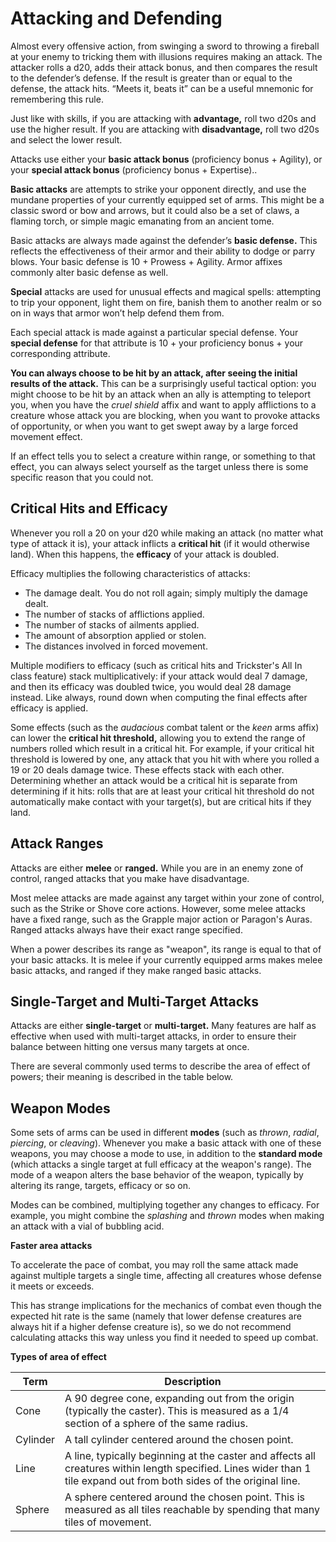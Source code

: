 # Attacking and Defending

Almost every offensive action, from swinging a sword to throwing a fireball at your enemy to tricking them with illusions requires making an attack. The attacker rolls a d20, adds their attack bonus, and then compares the result to the defender’s defense. If the result is greater than or equal to the defense, the attack hits. “Meets it, beats it” can be a useful mnemonic for remembering this rule.

Just like with skills, if you are attacking with **advantage,** roll two d20s and use the higher result. If you are attacking with **disadvantage,** roll two d20s and select the lower result.

Attacks use either your **basic attack bonus** (proficiency bonus + Agility), or your **special attack bonus** (proficiency bonus + Expertise)..

**Basic attacks** are attempts to strike your opponent directly, and use the mundane properties of your currently equipped set of arms. This might be a classic sword or bow and arrows, but it could also be a set of claws, a flaming torch, or simple magic emanating from an ancient tome.

Basic attacks are always made against the defender’s **basic defense.** This reflects the effectiveness of their armor and their ability to dodge or parry blows. Your basic defense is 10 + Prowess + Agility. Armor affixes commonly alter basic defense as well.

**Special** attacks are used for unusual effects and magical spells: attempting to trip your opponent, light them on fire, banish them to another realm or so on in ways that armor won’t help defend them from.

Each special attack is made against a particular special defense. Your **special defense** for that attribute is 10 + your proficiency bonus + your corresponding attribute.

**You can always choose to be hit by an attack, after seeing the initial results of the attack.** This can be a surprisingly useful tactical option: you might choose to be hit by an attack when an ally is attempting to teleport you, when you have the _cruel shield_ affix and want to apply afflictions to a creature whose attack you are blocking, when you want to provoke attacks of opportunity, or when you want to get swept away by a large forced movement effect.

If an effect tells you to select a creature within range, or something to that effect, you can always select yourself as the target unless there is some specific reason that you could not.

## Critical Hits and Efficacy

Whenever you roll a 20 on your d20 while making an attack (no matter what type of attack it is), your attack inflicts a **critical hit** (if it would otherwise land). When this happens, the **efficacy** of your attack is doubled.

Efficacy multiplies the following characteristics of attacks:

- The damage dealt. You do not roll again; simply multiply the damage dealt.
- The number of stacks of afflictions applied.
- The number of stacks of ailments applied.
- The amount of absorption applied or stolen.
- The distances involved in forced movement.

Multiple modifiers to efficacy (such as critical hits and Trickster's All In class feature) stack multiplicatively: if your attack would deal 7 damage, and then its efficacy was doubled twice, you would deal 28 damage instead. Like always, round down when computing the final effects after efficacy is applied.

Some effects (such as the _audacious_ combat talent or the _keen_ arms affix) can lower the **critical hit threshold,** allowing you to extend the range of numbers rolled which result in a critical hit. For example, if your critical hit threshold is lowered by one, any attack that you hit with where you rolled a 19 or 20 deals damage twice. These effects stack with each other. Determining whether an attack would be a critical hit is separate from determining if it hits: rolls that are at least your critical hit threshold do not automatically make contact with your target(s), but are critical hits if they land.

## Attack Ranges

Attacks are either **melee** or **ranged.** While you are in an enemy zone of control, ranged attacks that you make have disadvantage.

Most melee attacks are made against any target within your zone of control, such as the Strike or Shove core actions. However, some melee attacks have a fixed range, such as the Grapple major action or Paragon's Auras. Ranged attacks always have their exact range specified.

When a power describes its range as "weapon", its range is equal to that of your basic attacks. It is melee if your currently equipped arms makes melee basic attacks, and ranged if they make ranged basic attacks.

## Single-Target and Multi-Target Attacks

Attacks are either **single-target** or **multi-target.**
Many features are half as effective when used with multi-target attacks, in order to ensure their balance between hitting one versus many targets at once.

There are several commonly used terms to describe the area of effect of powers; their meaning is described in the table below.

## Weapon Modes

Some sets of arms can be used in different **modes** (such as _thrown_, _radial_, _piercing_, or _cleaving_).
Whenever you make a basic attack with one of these weapons, you may choose a mode to use, in addition to the **standard mode** (which attacks a single target at full efficacy at the weapon's range).
The mode of a weapon alters the base behavior of the weapon, typically by altering its range, targets, efficacy or so on.

Modes can be combined, multiplying together any changes to efficacy. For example, you might combine the _splashing_ and _thrown_ modes when making an attack with a vial of bubbling acid.

<div class="infobox">

**Faster area attacks**

To accelerate the pace of combat, you may roll the same attack made against multiple targets a single time, affecting all creatures whose defense it meets or exceeds.

This has strange implications for the mechanics of combat even though the expected hit rate is the same (namely that lower defense creatures are always hit if a higher defense creature is), so we do not recommend calculating attacks this way unless you find it needed to speed up combat.

</div>

**Types of area of effect**

| Term     | Description                                                                                                                                                           |
| -------- | --------------------------------------------------------------------------------------------------------------------------------------------------------------------- |
| Cone     | A 90 degree cone, expanding out from the origin (typically the caster). This is measured as a 1/4 section of a sphere of the same radius.                             |
| Cylinder | A tall cylinder centered around the chosen point.                                                                                                                     |
| Line     | A line, typically beginning at the caster and affects all creatures within length specified. Lines wider than 1 tile expand out from both sides of the original line. |
| Sphere   | A sphere centered around the chosen point. This is measured as all tiles reachable by spending that many tiles of movement.                                           |
